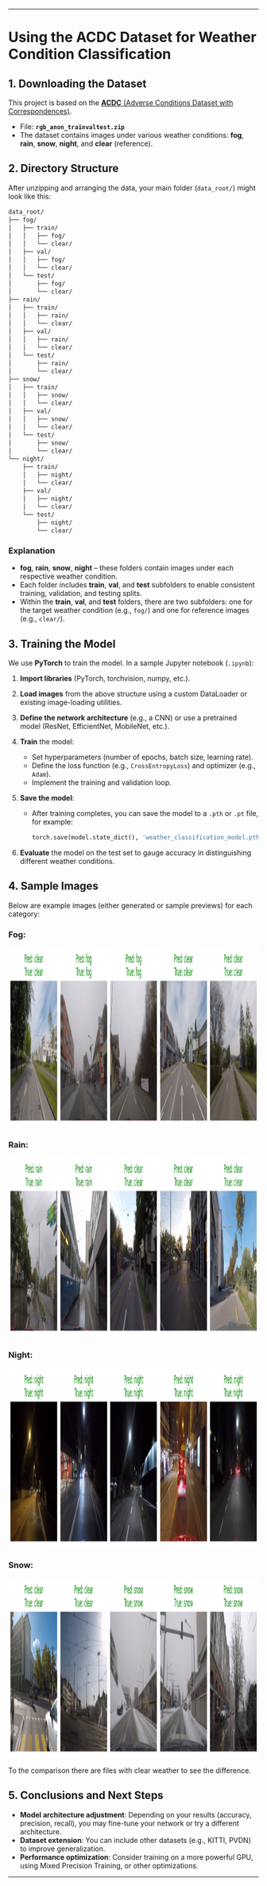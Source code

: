 
---

# Using the ACDC Dataset for Weather Condition Classification

## 1. Downloading the Dataset
This project is based on the [**ACDC** (Adverse Conditions Dataset with Correspondences)](https://acdc.vision.ee.ethz.ch/download).  
- File: **`rgb_anon_trainvaltest.zip`**  
- The dataset contains images under various weather conditions: **fog**, **rain**, **snow**, **night**, and **clear** (reference).

## 2. Directory Structure
After unzipping and arranging the data, your main folder (`data_root/`) might look like this:

```
data_root/
├── fog/
│   ├── train/
│   │   ├── fog/
│   │   └── clear/
│   ├── val/
│   │   ├── fog/
│   │   └── clear/
│   └── test/
│       ├── fog/
│       └── clear/
├── rain/
│   ├── train/
│   │   ├── rain/
│   │   └── clear/
│   ├── val/
│   │   ├── rain/
│   │   └── clear/
│   └── test/
│       ├── rain/
│       └── clear/
├── snow/
│   ├── train/
│   │   ├── snow/
│   │   └── clear/
│   ├── val/
│   │   ├── snow/
│   │   └── clear/
│   └── test/
│       ├── snow/
│       └── clear/
└── night/
    ├── train/
    │   ├── night/
    │   └── clear/
    ├── val/
    │   ├── night/
    │   └── clear/
    └── test/
        ├── night/
        └── clear/
```

### Explanation
- **fog**, **rain**, **snow**, **night** – these folders contain images under each respective weather condition.  
- Each folder includes **train**, **val**, and **test** subfolders to enable consistent training, validation, and testing splits.  
- Within the **train**, **val**, and **test** folders, there are two subfolders: one for the target weather condition (e.g., `fog/`) and one for reference images (e.g., `clear/`).

## 3. Training the Model
We use **PyTorch** to train the model. In a sample Jupyter notebook (`.ipynb`):

1. **Import libraries** (PyTorch, torchvision, numpy, etc.).  
2. **Load images** from the above structure using a custom DataLoader or existing image-loading utilities.  
3. **Define the network architecture** (e.g., a CNN) or use a pretrained model (ResNet, EfficientNet, MobileNet, etc.).  
4. **Train** the model:  
   - Set hyperparameters (number of epochs, batch size, learning rate).  
   - Define the loss function (e.g., `CrossEntropyLoss`) and optimizer (e.g., `Adam`).  
   - Implement the training and validation loop.  

5. **Save the model**:  
   - After training completes, you can save the model to a `.pth` or `.pt` file, for example:
     ```python
     torch.save(model.state_dict(), 'weather_classification_model.pth')
     ```
6. **Evaluate** the model on the test set to gauge accuracy in distinguishing different weather conditions.

## 4. Sample Images
Below are example images (either generated or sample previews) for each category:

### Fog:
<img src="./demo/fog.png" width="640" height="360" alt="Example: Fog" />

### Rain:
<img src="./demo/rain.png" width="640" height="360" alt="Example: Clear" />

### Night:
<img src="./demo/night.png" width="640" height="360" alt="Example: Night" />

### Snow:
<img src="./demo/snow.png" width="640" height="360" alt="Example: Snow" />

To the comparison there are files with clear weather to see the difference.


## 5. Conclusions and Next Steps
- **Model architecture adjustment**: Depending on your results (accuracy, precision, recall), you may fine-tune your network or try a different architecture.  
- **Dataset extension**: You can include other datasets (e.g., KITTI, PVDN) to improve generalization.  
- **Performance optimization**: Consider training on a more powerful GPU, using Mixed Precision Training, or other optimizations.  

---
